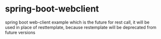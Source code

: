 # spring-boot-webclient
spring boot web-client example which is the future for rest call, it will be used in place of resttemplate, because restemplate will be deprecated from future versions
